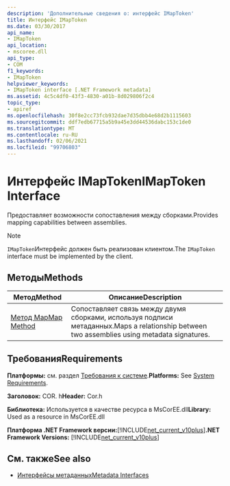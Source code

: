 ```yaml
---
description: 'Дополнительные сведения о: интерфейс IMapToken'
title: Интерфейс IMapToken
ms.date: 03/30/2017
api_name:
- IMapToken
api_location:
- mscoree.dll
api_type:
- COM
f1_keywords:
- IMapToken
helpviewer_keywords:
- IMapToken interface [.NET Framework metadata]
ms.assetid: 4c5c4df0-43f3-4830-a01b-8d029806f2c4
topic_type:
- apiref
ms.openlocfilehash: 30f8e2cc73fcb932dae7d35dbb4e68d2b1115603
ms.sourcegitcommit: ddf7edb67715a5b9a45e3dd44536dabc153c1de0
ms.translationtype: MT
ms.contentlocale: ru-RU
ms.lasthandoff: 02/06/2021
ms.locfileid: "99706803"
---
```

# <a name="imaptoken-interface"></a><span data-ttu-id="03ed8-103">Интерфейс IMapToken</span><span class="sxs-lookup"><span data-stu-id="03ed8-103">IMapToken Interface</span></span>

<span data-ttu-id="03ed8-104">Предоставляет возможности сопоставления между сборками.</span><span class="sxs-lookup"><span data-stu-id="03ed8-104">Provides mapping capabilities between assemblies.</span></span>  
  
> [!NOTE]
> <span data-ttu-id="03ed8-105">`IMapToken`Интерфейс должен быть реализован клиентом.</span><span class="sxs-lookup"><span data-stu-id="03ed8-105">The `IMapToken` interface must be implemented by the client.</span></span>  
  
## <a name="methods"></a><span data-ttu-id="03ed8-106">Методы</span><span class="sxs-lookup"><span data-stu-id="03ed8-106">Methods</span></span>  
  
|<span data-ttu-id="03ed8-107">Метод</span><span class="sxs-lookup"><span data-stu-id="03ed8-107">Method</span></span>|<span data-ttu-id="03ed8-108">Описание</span><span class="sxs-lookup"><span data-stu-id="03ed8-108">Description</span></span>|  
|------------|-----------------|  
|[<span data-ttu-id="03ed8-109">Метод Map</span><span class="sxs-lookup"><span data-stu-id="03ed8-109">Map Method</span></span>](imaptoken-map-method.md)|<span data-ttu-id="03ed8-110">Сопоставляет связь между двумя сборками, используя подписи метаданных.</span><span class="sxs-lookup"><span data-stu-id="03ed8-110">Maps a relationship between two assemblies using metadata signatures.</span></span>|  
  
## <a name="requirements"></a><span data-ttu-id="03ed8-111">Требования</span><span class="sxs-lookup"><span data-stu-id="03ed8-111">Requirements</span></span>  

 <span data-ttu-id="03ed8-112">**Платформы:** см. раздел [Требования к системе](../../get-started/system-requirements.md).</span><span class="sxs-lookup"><span data-stu-id="03ed8-112">**Platforms:** See [System Requirements](../../get-started/system-requirements.md).</span></span>  
  
 <span data-ttu-id="03ed8-113">**Заголовок:** COR. h</span><span class="sxs-lookup"><span data-stu-id="03ed8-113">**Header:** Cor.h</span></span>  
  
 <span data-ttu-id="03ed8-114">**Библиотека:** Используется в качестве ресурса в MsCorEE.dll</span><span class="sxs-lookup"><span data-stu-id="03ed8-114">**Library:** Used as a resource in MsCorEE.dll</span></span>  
  
 <span data-ttu-id="03ed8-115">**Платформа .NET Framework версии:**[!INCLUDE[net_current_v10plus](../../../../includes/net-current-v10plus-md.md)]</span><span class="sxs-lookup"><span data-stu-id="03ed8-115">**.NET Framework Versions:** [!INCLUDE[net_current_v10plus](../../../../includes/net-current-v10plus-md.md)]</span></span>  
  
## <a name="see-also"></a><span data-ttu-id="03ed8-116">См. также</span><span class="sxs-lookup"><span data-stu-id="03ed8-116">See also</span></span>

- [<span data-ttu-id="03ed8-117">Интерфейсы метаданных</span><span class="sxs-lookup"><span data-stu-id="03ed8-117">Metadata Interfaces</span></span>](metadata-interfaces.md)
